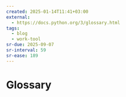 ```yaml
---
created: 2025-01-14T11:41+03:00
external:
  - https://docs.python.org/3/glossary.html
tags:
  - blog
  - work-tool
sr-due: 2025-09-07
sr-interval: 59
sr-ease: 189
---
```


# Glossary

